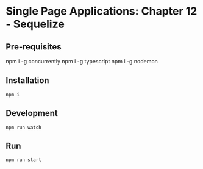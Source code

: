 Single Page Applications: Chapter 12 - Sequelize
=======================================================================

Pre-requisites
--------------

npm i -g concurrently
npm i -g typescript
npm i -g nodemon

Installation
------------
`npm i`

Development
-----------
`npm run watch`

Run
---
`npm run start`